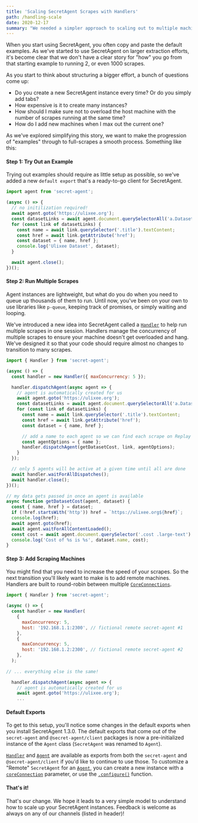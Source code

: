 ```yaml
---
title: 'Scaling SecretAgent Scrapes with Handlers'
path: /handling-scale
date: 2020-12-17
summary: "We needed a simpler approach to scaling out to multiple machines running SecretAgent and 1000s of waiting actions. So we've added a new concept called Handlers."
---
```


When you start using SecretAgent, you often copy and paste the default examples. As we've started to use SecretAgent on larger extraction efforts, it's become clear that we don't have a clear story for "how" you go from that starting example to running 2, or even 1000 scrapes.

As you start to think about structuring a bigger effort, a bunch of questions come up:

- Do you create a new SecretAgent instance every time? Or do you simply add tabs?
- How expensive is it to create many instances?
- How should I make sure not to overload the host machine with the number of scrapes running at the same time?
- How do I add new machines when I max out the current one?

As we've explored simplifying this story, we want to make the progression of "examples" through to full-scrapes a smooth process. Something like this:

#### Step 1: Try Out an Example

Trying out examples should require as little setup as possible, so we've added a new `default export` that's a ready-to-go client for SecretAgent.

```js
import agent from 'secret-agent';

(async () => {
  // no initilization required!
  await agent.goto('https://ulixee.org');
  const datasetLinks = await agent.document.querySelectorAll('a.DatasetSummary');
  for (const link of datasetLinks) {
    const name = await link.querySelector('.title').textContent;
    const href = await link.getAttribute('href');
    const dataset = { name, href };
    console.log('Ulixee Dataset', dataset);
  }

  await agent.close();
})();
```

#### Step 2: Run Multiple Scrapes

Agent instances are lightweight, but what do you do when you need to queue up thousands of them to run. Until now, you've been on your own to use libraries like `p-queue`, keeping track of promises, or simply waiting and looping.

We've introduced a new idea into SecretAgent called a [`Handler`](/docs/basic-interfaces/handler) to help run multiple scrapes in one session. Handlers manage the concurrency of multiple scrapes to ensure your machine doesn't get overloaded and hang. We've designed it so that your code should require almost no changes to transition to many scrapes.

```js
import { Handler } from 'secret-agent';

(async () => {
  const handler = new Handler({ maxConcurrency: 5 });

  handler.dispatchAgent(async agent => {
    // agent is automatically created for us
    await agent.goto('https://ulixee.org');
    const datasetLinks = await agent.document.querySelectorAll('a.DatasetSummary');
    for (const link of datasetLinks) {
      const name = await link.querySelector('.title').textContent;
      const href = await link.getAttribute('href');
      const dataset = { name, href };

      // add a name to each agent so we can find each scrape on Replay
      const agentOptions = { name };
      handler.dispatchAgent(getDatasetCost, link, agentOptions);
    }
  });

  // only 5 agents will be active at a given time until all are done
  await handler.waitForAllDispatches();
  await handler.close();
})();

// my data gets passed in once an agent is available
async function getDatasetCost(agent, dataset) {
  const { name, href } = dataset;
  if (!href.startsWith('http')) href = `https://ulixee.org${href}`;
  console.log(href);
  await agent.goto(href);
  await agent.waitForAllContentLoaded();
  const cost = await agent.document.querySelector('.cost .large-text').textContent;
  console.log('Cost of %s is %s', dataset.name, cost);
}
```

#### Step 3: Add Scraping Machines

You might find that you need to increase the speed of your scrapes. So the next transition you'll likely want to make is to add remote machines. Handlers are built to round-robin between multiple [`CoreConnections`](/docs/advanced/core-connection).

```js
import { Handler } from 'secret-agent';

(async () => {
  const handler = new Handler(
    {
      maxConcurrency: 5,
      host: '192.168.1.1:2300', // fictional remote secret-agent #1
    },
    {
      maxConcurrency: 5,
      host: '192.168.1.2:2300', // fictional remote secret-agent #2
    },
  );
  
// ... everything else is the same!

  handler.dispatchAgent(async agent => {
    // agent is automatically created for us
    await agent.goto('https://ulixee.org');
    ...
```


#### Default Exports

To get to this setup, you'll notice some changes in the default exports when you install SecretAgent 1.3.0. The default exports that come out of the `secret-agent` and `@secret-agent/client` packages is now a pre-initialized instance of the `Agent` class (`SecretAgent` was renamed to `Agent`).

[`Handler`](/docs/basic-interfaces/handler) and [`Agent`](/docs/basic-interfaces/agent) are available as exports from both the `secret-agent` and `@secret-agent/client` if you'd like to continue to use those. To customize a "Remote" `SecretAgent` for an [`Agent`](/docs/basic-interfaces/agent), you can create a new instance with a [`coreConnection`](/docs/basic-interfaces/agent#constructor) parameter, or use the [`.configure()`](/docs/basic-interfaces/agent#configure) function.


#### That's it!

That's our change. We hope it leads to a very simple model to understand how to scale up your SecretAgent instances. Feedback is welcome as always on any of our channels (listed in header)!
